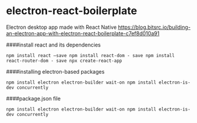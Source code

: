 # electron-react-boilerplate
Electron desktop app made with React Native
https://blog.bitsrc.io/building-an-electron-app-with-electron-react-boilerplate-c7ef8d010a91

####install react and its dependencies

`npm install react –save
npm install react-dom - save
npm install react-router-dom - save
npx create-react-app`

####installing electron-based packages

`npm install electron electron-builder wait-on
npm install electron-is-dev concurrently`

####package.json file

`npm install electron electron-builder wait-on
npm install electron-is-dev concurrently`